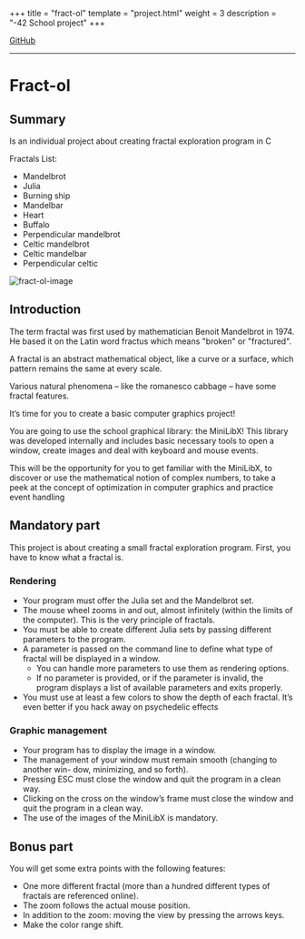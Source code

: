 +++
title = "fract-ol"
template = "project.html"
weight = 3
description = "-42 School project"
+++

<a target="blank" href="https://github.com/sebamiro/fract-ol/">GitHub</a>

---

# Fract-ol

## Summary

Is an individual project about creating fractal exploration program in C

Fractals List:
- Mandelbrot
- Julia
- Burning ship
- Mandelbar
- Heart
- Buffalo
- Perpendicular mandelbrot
- Celtic mandelbrot
- Celtic mandelbar
- Perpendicular celtic

<img alt="fract-ol-image" src='../../fractol.png' >

## Introduction

The term fractal was first used by mathematician Benoit Mandelbrot in 1974. He based
it on the Latin word fractus which means "broken" or "fractured".

A fractal is an abstract mathematical object, like a curve or a surface, which pattern
remains the same at every scale.

Various natural phenomena – like the romanesco cabbage – have some fractal features.

It’s time for you to create a basic computer graphics project!

You are going to use the school graphical library: the MiniLibX! This library was
developed internally and includes basic necessary tools to open a window, create images
and deal with keyboard and mouse events.

This will be the opportunity for you to get familiar with the MiniLibX, to discover
or use the mathematical notion of complex numbers, to take a peek at the concept of
optimization in computer graphics and practice event handling

## Mandatory part

This project is about creating a small fractal
exploration program. First, you have to know what
a fractal is.

### Rendering

- Your program must offer the Julia set and the Mandelbrot set.
- The mouse wheel zooms in and out, almost infinitely (within the limits of the
computer). This is the very principle of fractals.
- You must be able to create different Julia sets by passing different parameters to
the program.
- A parameter is passed on the command line to define what type of fractal will be
displayed in a window.
  - You can handle more parameters to use them as rendering options.
  - If no parameter is provided, or if the parameter is invalid, the program displays
a list of available parameters and exits properly.
- You must use at least a few colors to show the depth of each fractal. It’s even
better if you hack away on psychedelic effects

### Graphic management

- Your program has to display the image in a window.
- The management of your window must remain smooth (changing to another win-
dow, minimizing, and so forth).
- Pressing ESC must close the window and quit the program in a clean way.
- Clicking on the cross on the window’s frame must close the window and quit the
program in a clean way.
- The use of the images of the MiniLibX is mandatory.

## Bonus part

You will get some extra points with the following features:
- One more different fractal (more than a hundred different types of fractals are
referenced online).
- The zoom follows the actual mouse position.
- In addition to the zoom: moving the view by pressing the arrows keys.
- Make the color range shift.


